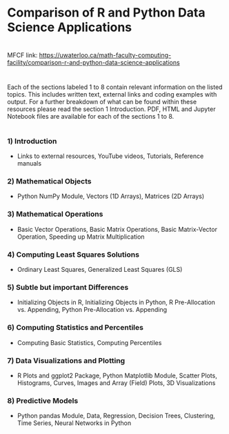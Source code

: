 # Comparison of R and Python Data Science Applications
#
MFCF link: https://uwaterloo.ca/math-faculty-computing-facility/comparison-r-and-python-data-science-applications
#

Each of the sections labeled 1 to 8 contain relevant information on the listed topics. This includes written text, external links and coding examples with output. For a further breakdown of what can be found within these resources please read the section 1 Introduction. PDF, HTML and Jupyter Notebook files are available for each of the sections 1 to 8.
#

### 1) Introduction
- Links to external resources, YouTube videos, Tutorials, Reference manuals
### 2) Mathematical Objects
- Python NumPy Module, Vectors (1D Arrays), Matrices (2D Arrays)
### 3) Mathematical Operations
- Basic Vector Operations, Basic Matrix Operations, Basic Matrix-Vector Operation, Speeding up Matrix Multiplication
### 4) Computing Least Squares Solutions
- Ordinary Least Squares, Generalized Least Squares (GLS)
### 5) Subtle but important Differences
- Initializing Objects in R, Initializing Objects in Python, R Pre-Allocation vs. Appending, Python Pre-Allocation vs. Appending
### 6) Computing Statistics and Percentiles
- Computing Basic Statistics, Computing Percentiles
### 7) Data Visualizations and Plotting
- R Plots and ggplot2 Package, Python Matplotlib Module, Scatter Plots, Histograms, Curves, Images and Array (Field) Plots, 3D Visualizations
### 8) Predictive Models
- Python pandas Module, Data, Regression, Decision Trees, Clustering, Time Series, Neural Networks in Python
